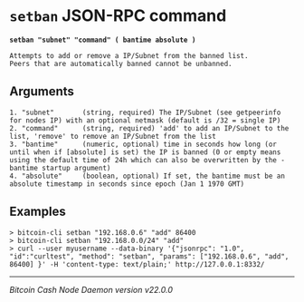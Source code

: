 `setban` JSON-RPC command
=========================

**`setban "subnet" "command" ( bantime absolute )`**

```
Attempts to add or remove a IP/Subnet from the banned list.
Peers that are automatically banned cannot be unbanned.
```

Arguments
---------

```
1. "subnet"       (string, required) The IP/Subnet (see getpeerinfo for nodes IP) with an optional netmask (default is /32 = single IP)
2. "command"      (string, required) 'add' to add an IP/Subnet to the list, 'remove' to remove an IP/Subnet from the list
3. "bantime"      (numeric, optional) time in seconds how long (or until when if [absolute] is set) the IP is banned (0 or empty means using the default time of 24h which can also be overwritten by the -bantime startup argument)
4. "absolute"     (boolean, optional) If set, the bantime must be an absolute timestamp in seconds since epoch (Jan 1 1970 GMT)
```

Examples
--------

```
> bitcoin-cli setban "192.168.0.6" "add" 86400
> bitcoin-cli setban "192.168.0.0/24" "add"
> curl --user myusername --data-binary '{"jsonrpc": "1.0", "id":"curltest", "method": "setban", "params": ["192.168.0.6", "add", 86400] }' -H 'content-type: text/plain;' http://127.0.0.1:8332/
```

***

*Bitcoin Cash Node Daemon version v22.0.0*
